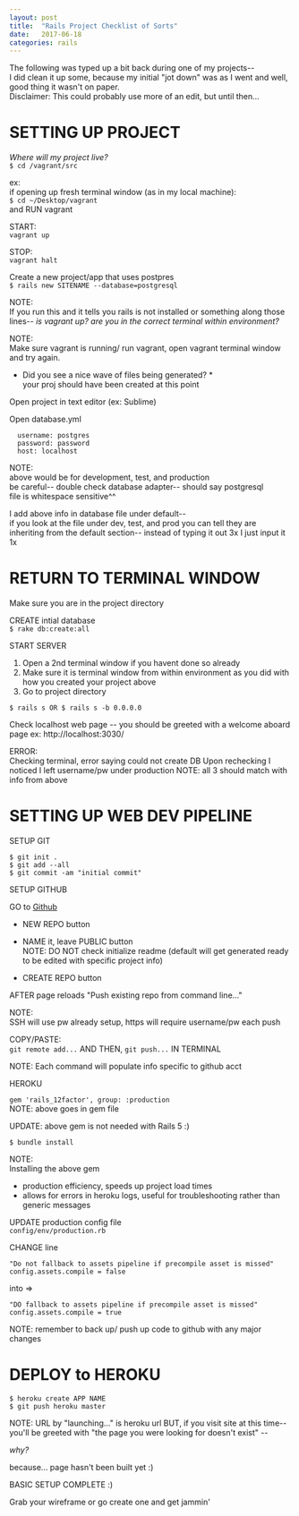 ```yaml
---
layout: post
title:  "Rails Project Checklist of Sorts"
date:   2017-06-18
categories: rails
---
```


The following was typed up a bit back during one of my projects--  
I did clean it up some, because my initial "jot down" was as I went and well, good thing it wasn't on paper.  
Disclaimer: This could probably use more of an edit, but until then...  


# SETTING UP PROJECT 

*Where will my project live?*  
`$ cd /vagrant/src`

ex:  
if opening up fresh terminal window (as in my local machine):    
`$ cd ~/Desktop/vagrant`  
and RUN vagrant

START:  
`vagrant up`  

STOP:    
`vagrant halt`

Create a new project/app that uses postpres  
`$ rails new SITENAME --database=postgresql`

NOTE:  
If you run this and it tells you rails is not installed or something along those lines-- *is vagrant up? are you in the correct terminal within environment?*

NOTE:  
Make sure vagrant is running/ run vagrant, open vagrant terminal window and try again.


* Did you see a nice wave of files being generated? *  
your proj should have been created at this point  

Open project in text editor (ex: Sublime)  

Open database.yml  
```  
  username: postgres  
  password: password  
  host: localhost  
```  

NOTE:    
above would be for development, test, and production    
be careful-- double check database adapter-- should say postgresql    
file is whitespace sensitive^^  

I add above info in database file under default--   
if you look at the file under dev, test, and prod you can tell they are inheriting from the default section-- instead of typing it out 3x I just input it 1x

# RETURN TO TERMINAL WINDOW  

Make sure you are in the project directory  

CREATE intial database  
  `$ rake db:create:all`  

START SERVER  
  1. Open a 2nd terminal window if you havent done so already 
  2. Make sure it is terminal window from within environment as you did with how you created your project above
  3. Go to project directory  

  `$ rails s OR $ rails s -b 0.0.0.0`

Check localhost web page -- you should be greeted with a welcome aboard page ex: http://localhost:3030/  

ERROR:    
Checking terminal, error saying could not create DB
Upon rechecking I noticed I left username/pw under production
NOTE: all 3 should match with info from above  


# SETTING UP WEB DEV PIPELINE  

SETUP GIT  

  `$ git init .`  
  `$ git add --all`  
  `$ git commit -am "initial commit"`  


SETUP GITHUB  

GO to [Github](https://github.com)  

- NEW REPO button  

- NAME it, leave PUBLIC button  
NOTE: DO NOT check initialize readme (default will get generated ready to be edited with specific project info)  

- CREATE REPO button  

AFTER page reloads
"Push existing repo from command line..."  

NOTE:  
SSH will use pw already setup, https will require username/pw each push
  
COPY/PASTE:  
`git remote add...` AND THEN, `git push...` IN TERMINAL  

NOTE: Each command will populate info specific to github acct  
 

HEROKU   

`gem 'rails_12factor', group: :production`  
NOTE: above goes in gem file

UPDATE: above gem is not needed with Rails 5 :)

`$ bundle install`

NOTE:  
Installing the above gem   
- production efficiency, speeds up project load times  
- allows for errors in heroku logs, useful for troubleshooting rather than generic messages  

UPDATE production config file  
`config/env/production.rb`

CHANGE line
```  
"Do not fallback to assets pipeline if precompile asset is missed" 
config.assets.compile = false
```
into =>  
```
"DO fallback to assets pipeline if precompile asset is missed" 
config.assets.compile = true  
```
NOTE: remember to back up/ push up code to github with any major changes  

# DEPLOY to HEROKU  

  `$ heroku create APP NAME`  
  `$ git push heroku master`  


NOTE: URL by "launching..." is heroku url
BUT, if you visit site at this time--  
you'll be greeted with "the page you were looking for doesn't exist" --  

*why?*  

because... page hasn't been built yet :)  

BASIC SETUP COMPLETE :)  

Grab your wireframe or go create one and get jammin'  








